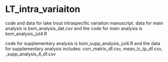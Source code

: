# LT_intra_variaiton
 code and data for lake trout intraspecific variaiton manuscript.
 data for main analysis is bsm_analysis_dat.csv and the code for main analysis is bsm_analysis_jul4.R

code for supplementary analysis is bsm_supp_analysis_jul4.R and the data for supplementary analysis includes: corr_matrix_df.csv, mean_lc_tp_df.csv, _supp_analysis_4_df.csv
